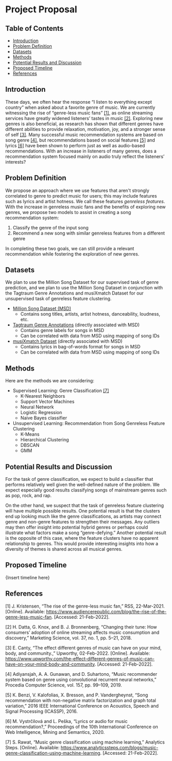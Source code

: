 # Project Proposal
## Table of Contents
  - [Introduction](#introduction)
  - [Problem Definition](#problem-definition)
  - [Datasets](#datasets)
  - [Methods](#methods)
  - [Potential Results and Discussion](#potential-results-and-discussion)
  - [Proposed Timeline](#proposed-timeline)
  - [References](#references)

## Introduction
These days, we often hear the response “I listen to everything except country” when asked about a favorite genre of music. We are currently witnessing the rise of “genre-less music fans” [[1]](#references), as online streaming services have greatly widened listeners’ tastes in music [[2]](#references). Exploring new genres is also beneficial, as research has shown that different genres have different abilities to provide relaxation, motivation, joy, and a stronger sense of self [[3]](#references). Many successful music recommendation systems are based on song genre [[4]](#references), but recommendations based on social features [[5]](#references) and lyrics [[6]](#references) have been shown to perform just as well as audio-based recommendations. With an increase in listeners of many genres, does a recommendation system focused mainly on audio truly reflect the listeners’ interests?  

## Problem Definition
We propose an approach where we use features that aren't strongly correlated to genre to predict music for users; this may include features such as lyrics and artist hotness. We call these features *genreless features*. With the increase in genreless music fans and the benefits of exploring new genres, we propose two models to assist in creating a song recommendation system:
1.	Classify the genre of the input song
2.	Recommend a new song with similar genreless features from a different genre

In completing these two goals, we can still provide a relevant recommendation while fostering the exploration of new genres.

## Datasets
We plan to use the Million Song Dataset for our supervised task of genre prediction, and we plan to use the Million Song Dataset in conjunction with the Tagtraum Genre Annotations and musiXmatch Dataset for our unsupervised task of genreless feature clustering.

- [Million Song Dataset (MSD)](http://millionsongdataset.com/)
  - Contains song titles, artists, artist hotness, danceability, loudness, etc.
- [Tagtraum Genre Annotations](https://www.tagtraum.com/msd_genre_datasets.html) (directly associated with MSD)
  - Contains genre labels for songs in MSD
  - Can be correlated with data from MSD using mapping of song IDs
- [musiXmatch Dataset](http://millionsongdataset.com/musixmatch/) (directly associated with MSD)
  - Contains lyrics in bag-of-words format for songs in MSD 
  - Can be correlated with data from MSD using mapping of song IDs

## Methods
Here are the methods we are considering:
- Supervised Learning: Genre Classification [[7]](#references)
  - K-Nearest Neighbors
  - Support Vector Machines
  - Neural Network
  - Logistic Regression
  - Naive Bayes classifier
- Unsupervised Learning: Recommendation from Song Genreless Feature Clustering
  - K-Means
  - Hierarchical Clustering
  - DBSCAN
  - GMM

## Potential Results and Discussion
For the task of genre classification, we expect to build a classifier that performs relatively well given the well-defined nature of the problem. We expect especially good results classifying songs of mainstream genres such as pop, rock, and rap.  

On the other hand, we suspect that the task of genreless feature clustering will have multiple possible results. One potential result is that the clusters end up looking much like the genre classifications, as artists may connect genre and non-genre features to strengthen their messages. Any outliers may then offer insight into potential hybrid genres or perhaps could illustrate what factors make a song “genre-defying.” Another potential result is the opposite of this case, where the feature clusters have no apparent relationship to genres. This would provide interesting insights into how a diversity of themes is shared across all musical genres.

## Proposed Timeline
{Insert timeline here}

## References
[1] J. Kristensen, “The rise of the genre-less music fan,” RSS, 22-Mar-2021. [Online]. Available: https://www.audiencerepublic.com/blog/the-rise-of-the-genre-less-music-fan. [Accessed: 21-Feb-2022].

[2] H. Datta, G. Knox, and B. J. Bronnenberg, “Changing their tune: How consumers’ adoption of online streaming affects music consumption and discovery,” Marketing Science, vol. 37, no. 1, pp. 5–21, 2018.

[3] E. Canty, “The effect different genres of music can have on your mind, body, and community.,” Upworthy, 02-Feb-2022. [Online]. Available: https://www.upworthy.com/the-effect-different-genres-of-music-can-have-on-your-mind-body-and-community. [Accessed: 21-Feb-2022].

[4] Adiyansjah, A. A. Gunawan, and D. Suhartono, “Music recommender system based on genre using convolutional recurrent neural networks,” Procedia Computer Science, vol. 157, pp. 99–109, 2019.

[5] K. Benzi, V. Kalofolias, X. Bresson, and P. Vandergheynst, “Song recommendation with non-negative matrix factorization and graph total variation,” 2016 IEEE International Conference on Acoustics, Speech and Signal Processing (ICASSP), 2016.

[6] M. Vystrčilová and L. Peška, “Lyrics or audio for music recommendation?,” Proceedings of the 10th International Conference on Web Intelligence, Mining and Semantics, 2020. 

[7] S. Rawat, “Music genre classification using machine learning,” Analytics Steps. [Online]. Available: https://www.analyticssteps.com/blogs/music-genre-classification-using-machine-learning. [Accessed: 21-Feb-2022].
